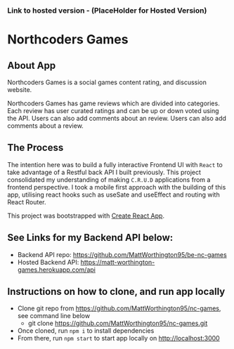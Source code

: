 ### Link to hosted version - (PlaceHolder for Hosted Version)

# Northcoders Games

## About App

Northcoders Games is a social games content rating, and discussion website.

Northcoders Games has game reviews which are divided into categories. Each review has user curated ratings and can be up or down voted using the API. Users can also add comments about an review. Users can also add comments about a review.

## The Process

The intention here was to build a fully interactive Frontend UI with `React` to take advantage of a Restful back API I built previously. This project consolidated my understanding of making `C.R.U.D` applications from a frontend perspective. I took a mobile first approach with the building of this app, utilising react hooks such as useSate and useEffect and routing with React Router.

This project was bootstrapped with [Create React App](https://github.com/facebook/create-react-app).

## See Links for my Backend API below:

- Backend API repo: https://github.com/MattWorthington95/be-nc-games
- Hosted Backend API: https://matt-worthington-games.herokuapp.com/api

## Instructions on how to clone, and run app locally

- Clone git repo from https://github.com/MattWorthington95/nc-games, see command line below
  - git clone https://github.com/MattWorthington95/nc-games.git
- Once cloned, run `npm i` to install dependencies
- From there, run `npm start` to start app locally on [http://localhost:3000](http://localhost:3000)
